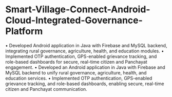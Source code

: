 # Smart-Village-Connect-Android-Cloud-Integrated-Governance-Platform
•	Developed Android application in Java with Firebase and MySQL backend, integrating rural governance, agriculture, health, and education modules.
•	Implemented OTP authentication, GPS-enabled grievance tracking, and role-based dashboards for secure, real-time citizen and Panchayat engagement.
•	Developed an Android application in Java with Firebase and MySQL backend to unify rural governance, agriculture, health, and education services.
•	Implemented OTP authentication, GPS-enabled grievance tracking, and role-based dashboards, enabling secure, real-time citizen and Panchayat communication.
